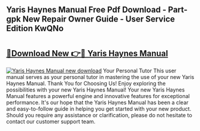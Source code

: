 ## Yaris Haynes Manual Free Pdf Download - Part-gpk New Repair Owner Guide - User Service Edition KwQNo

# <h2><a href="http://cf25675.oget.top/?id=Yaris+Haynes+Manual">🔗Download New 👉🔴 Yaris Haynes Manual</a></h2>

[![Yaris Haynes Manual new download](https://i.imgur.com/5g1atiW.png)](http://cf25675.oget.top/?id=Yaris+Haynes+Manual)
Your Personal Tutor This user manual serves as your personal tutor in mastering the use of your new Yaris Haynes Manual. Thank You for Choosing Us! Enjoy exploring the possibilities with your new Yaris Haynes Manual! Your new Yaris Haynes Manual features a powerful engine and innovative features for exceptional performance. It's our hope that the Yaris Haynes Manual has been a clear and easy-to-follow guide in helping you get started with your new product. Should you require any assistance or clarification, please do not hesitate to contact our customer support team.

